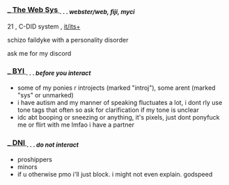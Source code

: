 ### <ins> _ The Web Sys </ins> <sub> . . . *webster/web, fiji, myci* </sub>

21 , C-DID system , [it/its+](https://prns.cc/wooww)

schizo faildyke with a personality disorder

ask me for my discord

### <ins> _ BYI </ins> <sub> . . . *before you interact* </sub> 

- some of my ponies r introjects (marked "introj"), some arent (marked "sys" or unmarked)
- i have autism and my manner of speaking fluctuates a lot, i dont rly use tone tags that often so ask for clarification if my tone is unclear
- idc abt booping or sneezing or anything, it's pixels, just dont ponyfuck me or flirt with me lmfao i have a partner

### <ins> _ DNI </ins> <sub> . . . *do not interact* </sub> 

- proshippers
- minors
- if u otherwise pmo i'll just block. i might not even explain. godspeed

<!-- if youre reading this ur a nerd !!!!!!!!!! -->
